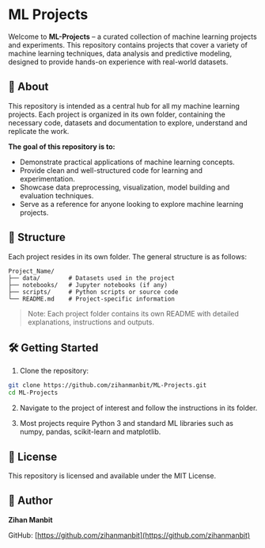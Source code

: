 # ML Projects

Welcome to **ML-Projects** – a curated collection of machine learning projects and experiments. This repository contains projects that cover a variety of machine learning techniques, data analysis and predictive modeling, designed to provide hands-on experience with real-world datasets.

## 📝 About

This repository is intended as a central hub for all my machine learning projects. Each project is organized in its own folder, containing the necessary code, datasets and documentation to explore, understand and replicate the work.  

**The goal of this repository is to:**

- Demonstrate practical applications of machine learning concepts.
- Provide clean and well-structured code for learning and experimentation.
- Showcase data preprocessing, visualization, model building and evaluation techniques.
- Serve as a reference for anyone looking to explore machine learning projects.

## 📂 Structure

Each project resides in its own folder. The general structure is as follows:

```
Project_Name/
├── data/        # Datasets used in the project
├── notebooks/   # Jupyter notebooks (if any)
├── scripts/     # Python scripts or source code
└── README.md    # Project-specific information
```

> Note: Each project folder contains its own README with detailed explanations, instructions and outputs.

## 🛠 Getting Started

1. Clone the repository:

```bash
git clone https://github.com/zihanmanbit/ML-Projects.git
cd ML-Projects
```

2. Navigate to the project of interest and follow the instructions in its folder.

3. Most projects require Python 3 and standard ML libraries such as numpy, pandas, scikit-learn and matplotlib.

## 📜 License
This repository is licensed and available under the MIT License.

## 👤 Author
**Zihan Manbit**

GitHub: [https://github.com/zihanmanbit](https://github.com/zihanmanbit)
